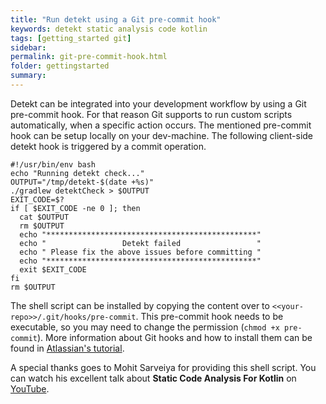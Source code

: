 ```yaml
---
title: "Run detekt using a Git pre-commit hook"
keywords: detekt static analysis code kotlin
tags: [getting_started git]
sidebar: 
permalink: git-pre-commit-hook.html
folder: gettingstarted
summary:
---
```


Detekt can be integrated into your development workflow by using a Git pre-commit hook.
For that reason Git supports to run custom scripts automatically, when a specific action occurs.
The mentioned pre-commit hook can be setup locally on your dev-machine.
The following client-side detekt hook is triggered by a commit operation.

```shell script
#!/usr/bin/env bash
echo "Running detekt check..."
OUTPUT="/tmp/detekt-$(date +%s)"
./gradlew detektCheck > $OUTPUT
EXIT_CODE=$?
if [ $EXIT_CODE -ne 0 ]; then
  cat $OUTPUT
  rm $OUTPUT
  echo "***********************************************"
  echo "                 Detekt failed                 "
  echo " Please fix the above issues before committing "
  echo "***********************************************"
  exit $EXIT_CODE
fi
rm $OUTPUT
```

The shell script can be installed by copying the content over to `<<your-repo>>/.git/hooks/pre-commit`.
This pre-commit hook needs to be executable, so you may need to change the permission (`chmod +x pre-commit`).
More information about Git hooks and how to install them can be found in 
[Atlassian's tutorial](https://www.atlassian.com/git/tutorials/git-hooks).

A special thanks goes to Mohit Sarveiya for providing this shell script.
You can watch his excellent talk about **Static Code Analysis For Kotlin** on 
[YouTube](https://www.youtube.com/watch?v=LT6m5_LO2DQ).
